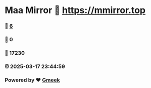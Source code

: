 # Maa Mirror :link: https://mmirror.top 
### :page_facing_up: [6](https://mmirror.top/tag.html) 
### :speech_balloon: 0 
### :hibiscus: 17230 
### :alarm_clock: 2025-03-17 23:44:59 
### Powered by :heart: [Gmeek](https://github.com/Meekdai/Gmeek)
